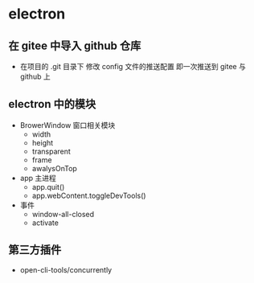 # electron

## 在 gitee 中导入 github 仓库

- 在项目的 .git 目录下 修改 config 文件的推送配置
  即一次推送到 gitee 与 github 上

## electron 中的模块

- BrowerWindow 窗口相关模块
  - width
  - height
  - transparent
  - frame
  - awalysOnTop
- app 主进程
  - app.quit()
  - app.webContent.toggleDevTools()
- 事件
  - window-all-closed
  - activate

## 第三方插件

- open-cli-tools/concurrently
